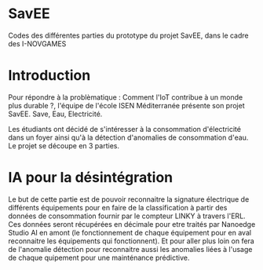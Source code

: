# SavEE
Codes des différentes parties du prototype du projet SavEE, dans le cadre des I-NOVGAMES

# Introduction
Pour répondre à la problèmatique : Comment l'IoT contribue à un monde plus durable ?, l'équipe de l'école ISEN Méditerranée présente son projet SavEE. Save, Eau, Electricité. 

Les étudiants ont décidé de s'intéresser à la consommation d'électricité dans un foyer ainsi qu'à la détection d'anomalies de consommation d'eau. Le projet se découpe en 3 parties. 

# IA pour la désintégration
Le but de cette partie est de pouvoir reconnaitre la signature électrique de différents équipements pour en faire de la classification à partir des données de consommation fournir par le compteur LINKY à travers l'ERL. Ces données seront récupérées en décimale pour etre traités par Nanoedge Studio AI en amont (le fonctionnement de chaque équipement pour en aval reconnaitre les équipements qui fonctionnent). Et pour aller plus loin on fera de l'anomalie détection pour reconnaitre aussi les anomalies liées à l'usage de chaque quipement pour une mainténance prédictive. 


